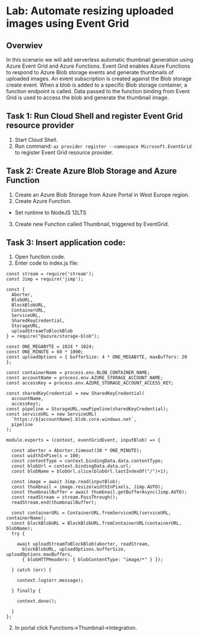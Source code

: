 # Lab: Automate resizing uploaded images using Event Grid

## Overwiev

In this scenario we will add serverless automatic thumbnail generation using Azure Event Grid and Azure Functions. Event Grid enables Azure Functions to respond to Azure Blob storage events and generate thumbnails of uploaded images. An event subscription is created against the Blob storage create event. When a blob is added to a specific Blob storage container, a function endpoint is called. Data passed to the function binding from Event Grid is used to access the blob and generate the thumbnail image.

## Task 1: Run Cloud Shell and register Event Grid resource provider


1. Start Cloud Shell.
2. Run command: ```az provider register --namespace Microsoft.EventGrid``` to register Event Grid resource provider.

## Task 2: Create Azure Blob Storage and Azure Function
1. Create an Azure Blob Storage from Azure Portal in West Europe region.
2. Create Azure Function.
* Set runtime to NodeJS 12LTS
3. Create new Function called Thumbnail, triggered by EventGrid.


## Task 3: Insert application code:

1. Open function code.
5. Enter code to index.js file:

```
const stream = require('stream');
const Jimp = require('jimp');

const {
  Aborter,
  BlobURL,
  BlockBlobURL,
  ContainerURL,
  ServiceURL,
  SharedKeyCredential,
  StorageURL,
  uploadStreamToBlockBlob
} = require("@azure/storage-blob");

const ONE_MEGABYTE = 1024 * 1024;
const ONE_MINUTE = 60 * 1000;
const uploadOptions = { bufferSize: 4 * ONE_MEGABYTE, maxBuffers: 20 };

const containerName = process.env.BLOB_CONTAINER_NAME;
const accountName = process.env.AZURE_STORAGE_ACCOUNT_NAME;
const accessKey = process.env.AZURE_STORAGE_ACCOUNT_ACCESS_KEY;

const sharedKeyCredential = new SharedKeyCredential(
  accountName,
  accessKey);
const pipeline = StorageURL.newPipeline(sharedKeyCredential);
const serviceURL = new ServiceURL(
  `https://${accountName}.blob.core.windows.net`,
  pipeline
);

module.exports = (context, eventGridEvent, inputBlob) => {  

  const aborter = Aborter.timeout(30 * ONE_MINUTE);
  const widthInPixels = 100;
  const contentType = context.bindingData.data.contentType;
  const blobUrl = context.bindingData.data.url;
  const blobName = blobUrl.slice(blobUrl.lastIndexOf("/")+1);

  const image = await Jimp.read(inputBlob);
  const thumbnail = image.resize(widthInPixels, Jimp.AUTO);
  const thumbnailBuffer = await thumbnail.getBufferAsync(Jimp.AUTO);
  const readStream = stream.PassThrough();
  readStream.end(thumbnailBuffer);

  const containerURL = ContainerURL.fromServiceURL(serviceURL, containerName);
  const blockBlobURL = BlockBlobURL.fromContainerURL(containerURL, blobName);
  try {

    await uploadStreamToBlockBlob(aborter, readStream,
      blockBlobURL, uploadOptions.bufferSize, uploadOptions.maxBuffers,
      { blobHTTPHeaders: { blobContentType: "image/*" } });

  } catch (err) {

    context.log(err.message);

  } finally {

    context.done();

  }
};
```
2. In portal click Functions->Thumbnail->Integration.
